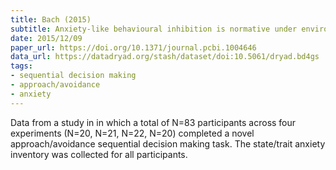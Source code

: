 ```yaml
---
title: Bach (2015)
subtitle: Anxiety-like behavioural inhibition is normative under environmental threat-reward correlations
date: 2015/12/09
paper_url: https://doi.org/10.1371/journal.pcbi.1004646
data_url: https://datadryad.org/stash/dataset/doi:10.5061/dryad.bd4gs
tags:
- sequential decision making
- approach/avoidance
- anxiety
---
```


Data from a study in in which a total of N=83 participants across four experiments (N=20, N=21, N=22, N=20) completed a novel approach/avoidance sequential decision making task. The state/trait anxiety inventory was collected for all participants.
